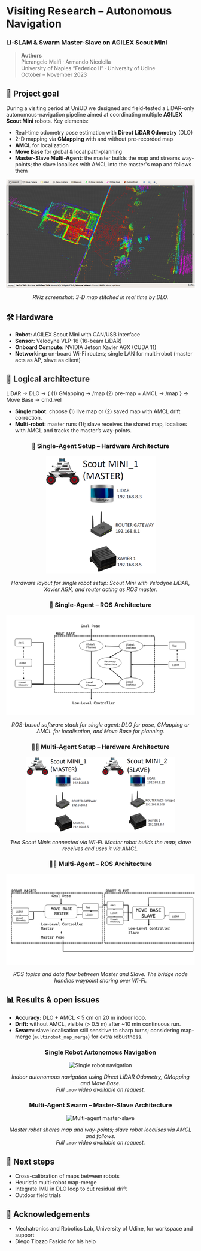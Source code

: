 # Visiting Research – Autonomous Navigation  
### Li-SLAM & Swarm Master-Slave on AGILEX Scout Mini

> **Authors**  
> Pierangelo Malfi · Armando Nicolella  
> University of Naples “Federico II” · University of Udine  
> October – November 2023  


## 🚀  Project goal  
During a visiting period at UniUD we designed and field-tested a LiDAR-only autonomous-navigation pipeline aimed at coordinating multiple **AGILEX Scout Mini** robots. Key elements:

* Real-time odometry pose estimation with **Direct LiDAR Odometry** (DLO)
* 2-D mapping via **GMapping** with and without pre-recorded map
* **AMCL** for localization
* **Move Base** for global & local path-planning
* **Master-Slave Multi-Agent**: the master builds the map and streams way-points; the slave localises with AMCL into the master's map and follows them

<div align="center">

![Direct LiDAR Odometry – "map"](DLO_map.png)

*RViz screenshot: 3-D map stitched in real time by DLO.*
</div>


## 🛠️  Hardware 
* **Robot:** AGILEX Scout Mini with CAN/USB interface  
* **Sensor:** Velodyne VLP-16 (16-beam LiDAR)  
* **Onboard Compute:** NVIDIA Jetson Xavier AGX (CUDA 11)  
* **Networking:** on-board Wi-Fi routers; single LAN for multi-robot (master acts as AP, slave as client)

## 🧩  Logical architecture
LiDAR → DLO → {  (1) GMapping → /map
                  (2) pre-map + AMCL → /map } → Move Base → cmd_vel

* **Single robot:** choose (1) live map or (2) saved map with AMCL drift correction.  
* **Multi-robot:** master runs (1); slave receives the shared map, localises with AMCL and tracks the master’s way-points.
<div align="center">

### 🤖 Single-Agent Setup – Hardware Architecture

![Single Agent Hardware](single_agent_hardware_arch.png)

*Hardware layout for single robot setup: Scout Mini with Velodyne LiDAR, Xavier AGX, and router acting as ROS master.*



### 🤖 Single-Agent – ROS Architecture

![Single Agent ROS](single_agent_rosarch2.png)

*ROS-based software stack for single agent: DLO for pose, GMapping or AMCL for localisation, and Move Base for planning.*



### 🤖🤖 Multi-Agent Setup – Hardware Architecture

![Multi Agent Hardware](multi_agent_hardware_arch.png)

*Two Scout Minis connected via Wi-Fi. Master robot builds the map; slave receives and uses it via AMCL.*



### 🤖🤖 Multi-Agent – ROS Architecture

![Multi Agent ROS](multi_agent_ros_arch2.png)

*ROS topics and data flow between Master and Slave. The bridge node handles waypoint sharing over Wi-Fi.*

</div>

## 📊  Results & open issues
* **Accuracy:** DLO + AMCL < 5 cm on 20 m indoor loop.  
* **Drift:** without AMCL, visible (> 0.5 m) after ~10 min continuous run.  
* **Swarm:** slave localisation still sensitive to sharp turns; considering map-merge (`multirobot_map_merge`) for extra robustness.

<div align="center">

### Single Robot Autonomous Navigation

![Single robot navigation](single_reduced_small.gif)

*Indoor autonomous navigation using Direct LiDAR Odometry, GMapping and Move Base.*  
*Full `.mov` video available on request.*

### Multi-Agent Swarm – Master-Slave Architecture

![Multi-agent master-slave](multi_agent_short.gif)

*Master robot shares map and way-points; slave robot localises via AMCL and follows.*  
*Full `.mov` video available on request.*

</div>

## 🔭  Next steps
* Cross-calibration of maps between robots  
* Heuristic multi-robot map-merge  
* Integrate IMU in DLO loop to cut residual drift  
* Outdoor field trials


## 🙏  Acknowledgements
* Mechatronics and Robotics Lab, University of Udine, for workspace and support  
* Diego Tiozzo Fasiolo for his help  
